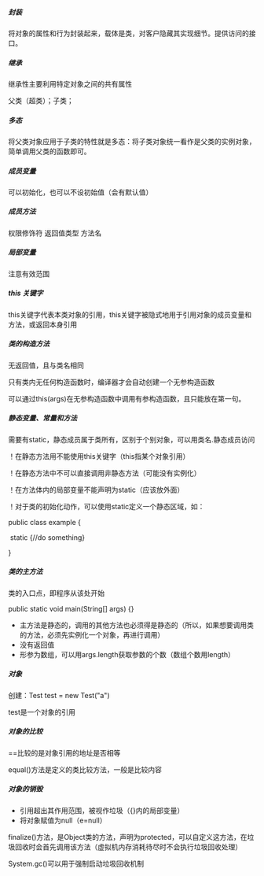 ##### 封装

将对象的属性和行为封装起来，载体是类，对客户隐藏其实现细节。提供访问的接口。

##### 继承

继承性主要利用特定对象之间的共有属性

父类（超类）；子类；

##### 多态

将父类对象应用于子类的特性就是多态：将子类对象统一看作是父类的实例对象，简单调用父类的函数即可。

##### 成员变量

可以初始化，也可以不设初始值（会有默认值）

##### 成员方法

权限修饰符 返回值类型 方法名

##### 局部变量

注意有效范围

##### this 关键字

this关键字代表本类对象的引用，this关键字被隐式地用于引用对象的成员变量和方法，或返回本身引用

##### 类的构造方法

无返回值，且与类名相同

只有类内无任何构造函数时，编译器才会自动创建一个无参构造函数

可以通过this(args)在无参构造函数中调用有参构造函数，且只能放在第一句。

##### 静态变量、常量和方法

需要有static，静态成员属于类所有，区别于个别对象，可以用类名.静态成员访问

！在静态方法用不能使用this关键字（this指某个对象引用）

！在静态方法中不可以直接调用非静态方法（可能没有实例化）

！在方法体内的局部变量不能声明为static（应该放外面）

！对于类的初始化动作，可以使用static定义一个静态区域，如：

public class example {

​	static {//do something}

}

##### 类的主方法

类的入口点，即程序从该处开始

public static void main(String[] args) {}

- 主方法是静态的，调用的其他方法也必须得是静态的（所以，如果想要调用类的方法，必须先实例化一个对象，再进行调用）
- 没有返回值
- 形参为数组，可以用args.length获取参数的个数（数组个数用length）

##### 对象

创建：Test test = new Test("a")

test是一个对象的引用

##### 对象的比较

==比较的是对象引用的地址是否相等

equal()方法是定义的类比较方法，一般是比较内容

##### 对象的销毁

- 引用超出其作用范围，被视作垃圾（{}内的局部变量）
- 将对象赋值为null（e=null）

finalize()方法，是Object类的方法，声明为protected，可以自定义这方法，在垃圾回收时会首先调用该方法（虚拟机内存消耗待尽时不会执行垃圾回收处理）

System.gc()可以用于强制启动垃圾回收机制